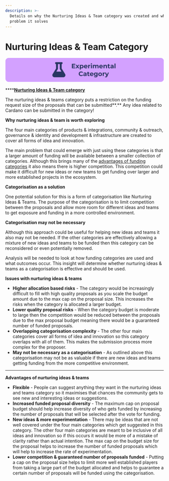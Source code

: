 ```yaml
---
description: >-
  Details on why the Nurturing Ideas & Team category was created and what
  problem it solves
---
```


# Nurturing Ideas & Team Category

![](../.gitbook/assets/experimental-categories.png)

****[**Nurturing Ideas & Team category**](https://docs.catalystcontributors.org/catalyst-funding-categories/funding-categories/nurturing-ideas-and-teams)

The nurturing ideas & teams category puts a restriction on the funding request size of the proposals that can be submitted**.** Any idea related to Cardano can be submitted in the category!



**Why nurturing ideas & team is worth exploring**

The four main categories of products & integrations, community & outreach, governance & identity and development & infrastructure are created to cover all forms of idea and innovation.

The main problem that could emerge with just using these categories is that a larger amount of funding will be available between a smaller collection of categories. Although this brings many of the [advantages of funding categories](broken-reference) it also means there is higher competition. This competition could make it difficult for new ideas or new teams to get funding over larger and more established projects in the ecosystem.



**Categorisation as a solution**

One potential solution for this is a form of categorisation like Nurturing Ideas & Teams. The purpose of the categorisation is to limit competition between the proposals and allow more room for different ideas and teams to get exposure and funding in a more controlled environment.



**Categorisation may not be necessary**

Although this approach could be useful for helping new ideas and teams it also may not be needed. If the other categories are effectively allowing a mixture of new ideas and teams to be funded then this category can be reconsidered or even potentially removed.

Analysis will be needed to look at how funding categories are used and what outcomes occur. This insight will determine whether nurturing ideas & teams as a categorisation is effective and should be used.



**Issues with nurturing ideas & teams**

* **Higher allocation based risks** - The category would be increasingly difficult to fill with high quality proposals as you scale the budget amount due to the max cap on the proposal size. This increases the risks when the category is allocated a larger budget.&#x20;
* **Lower quality proposal risks** - When the category budget is moderate to large then the competition would be reduced between the proposals due to the max proposal budget meaning there would be a guaranteed number of funded proposals.
* **Overlapping categorisation complexity** - The other four main categories cover all forms of idea and innovation so this category overlaps with all of them. This makes the submission process more complex for the proposer.
* **May not be necessary as a categorisation** - As outlined above this categorisation may not be as valuable if there are new ideas and teams getting funding from the more competitive environment.

****

**Advantages of nurturing ideas & teams**

* **Flexible** - People can suggest anything they want in the nurturing ideas and teams category so it maximises that chances the community gets to see new and interesting ideas or suggestions.
* **Increased funded proposal diversity** - The maximum cap on proposal budget should help increase diversity of who gets funded by increasing the number of proposals that will be selected after the vote for funding.
* **New ideas & more experimentation** - There may be ideas that are not well covered under the four main categories which get suggested in this category. The other four main categories are meant to be inclusive of all ideas and innovation so if this occurs it would be more of a mistake of clarity rather than actual intention. The max cap on the budget size for the proposal helps to increase the number of funded proposals which will help to increase the rate of experimentation.
* **Lower competition & guaranteed number of proposals funded** - Putting a cap on the proposal size helps to limit more well established players from taking a large part of the budget allocated and helps to guarantee a certain number of proposals will be funded using the categorisation. &#x20;
